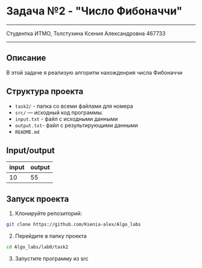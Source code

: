 # Задача №2 - "Число Фибоначчи"
___
Студентка ИТМО, Толстухина Ксения Александровна 467733
___
## Описание
В этой задаче я реализую алгоритм нахожденрия числа Фибоначчи

## Структура проекта
- `task2/` - папка со всеми файлами для номера
- `src/` — исходный код программы.
- `input.txt` - файл с исходными данными
- `output.txt`- файл с результирующими данными
- `README.md`

## Input/output
| input  | output |
|--------|--------|
| 10     | 55     |

## Запуск проекта
1. Клонируйте репозиторий:
```bash
git clone https://github.com/Ksenia-alex/Algo_labs
```

2. Перейдите в папку проекта
```bash
cd Algo_labs/lab0/task2
```

3. Запустите программу из src
